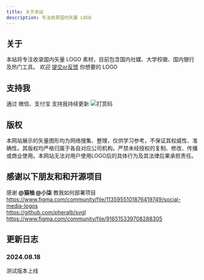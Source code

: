 ```yaml
---
title: 关于本站
description: 专注收录国内矢量 LOGO
---
```


<script>
  import Endpoint from '../components/endpoints.svelte';
</script>


## 关于
本站将专注收录国内矢量 LOGO 素材，目前包含国内社媒、大学校徽、国内银行及热门工具。
欢迎 [提交or反馈](https://markdown.com.cn) 你想要的 LOGO

## 支持我
通过 微信、支付宝 支持我持续更新
![打赏码](https://huaziblog.s3.bitiful.net/reward.png?X-Amz-Algorithm=AWS4-HMAC-SHA256&X-Amz-Credential=PfCT6QimiLu9kyZ2bZrMSPY8%2F20240819%2F%2Fs3%2Faws4_request&X-Amz-Date=20240819T142400Z&X-Amz-Expires=3600&X-Amz-SignedHeaders=host&x-id=GetObject&X-Amz-Signature=3290275eb4194bae8db2d0538e1cd5bf61c75c32559ced4869c66e6496c017ff "打赏码")

## 版权
本网站展示的矢量图形均为网络搜集、整理，仅供学习参考，不保证其权威性、准确性。其版权均严格归属于各自对应公司机构。严禁未经授权的复制、修改、传播或商业使用。本网站无法对用户使用LOGO后的具体行为及其法律后果承担责任。

## 感谢以下朋友和和开源项目
感谢 **@猫柚 @小柒** 教我如何部署项目 <br>
https://www.figma.com/community/file/1135955101876419749/social-media-logos <br>
https://github.com/pheralb/svgl <br>
https://www.figma.com/community/file/916515339708288305 

## 更新日志
### 2024.08.18
测试版本上线




